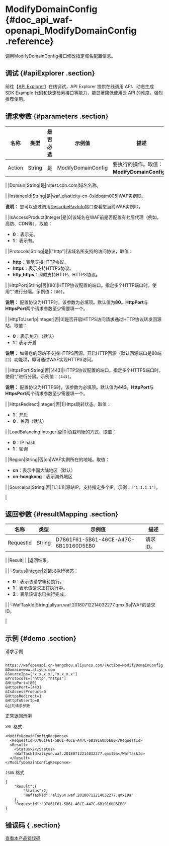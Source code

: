 # ModifyDomainConfig {#doc_api_waf-openapi_ModifyDomainConfig .reference}

调用ModifyDomainConfig接口修改指定域名配置信息。

## 调试 {#apiExplorer .section}

前往【[API Explorer](https://api.aliyun.com/#product=waf-openapi&api=ModifyDomainConfig)】在线调试，API Explorer 提供在线调用 API、动态生成 SDK Example 代码和快速检索接口等能力，能显著降低使用云 API 的难度，强烈推荐使用。

## 请求参数 {#parameters .section}

|名称|类型|是否必选|示例值|描述|
|--|--|----|---|--|
|Action|String|是|ModifyDomainConfig|要执行的操作。取值：**ModifyDomainConfig**。

 |
|Domain|String|是|rstest.cdn.com|域名名称。

 |
|InstanceId|String|是|waf\_elasticity-cn-0xldbqtm005|WAF实例ID。

 **说明：** 您可以通过调用[DescribePayInfo](~~86651~~)接口查看您当前WAF实例ID。

 |
|IsAccessProduct|Integer|是|0|该域名在WAF前是否配置有七层代理（例如，高防、CDN等），取值：

 -   **0**：表示无。
-   **1**：表示有。

 |
|Protocols|String|是|\["http"\]|该域名所支持的访问协议，取值：

 -   **http**：表示支持HTTP协议。
-   **https**：表示支持HTTPS协议。
-   **http,https**：同时支持HTTP、HTTPS协议。

 |
|HttpPort|String|否|\[80\]|HTTP协议配置的端口。指定多个HTTP端口时，使用“,”进行分隔。示例值：`[80]`。

 **说明：** 配置协议为HTTP时，该参数为必填项。默认值为**80**。**HttpPort**与**HttpsPort**两个请求参数至少需要填一个。

 |
|HttpToUserIp|Integer|否|0|是否开启HTTPS访问请求通过HTTP协议转发回源站，取值：

 -   **0**：表示关闭 （默认）
-   **1**：表示开启

 **说明：** 如果您的网站不支持HTTPS回源，开启HTTP回源（默认回源端口是80端口）功能项，即可通过WAF实现HTTPS访问。

 |
|HttpsPort|String|否|\[443\]|HTTPS协议配置的端口。指定多个HTTPS端口时，使用“,”进行分隔。示例值：`[443]`。

 **说明：** 配置协议为HTTPS时，该参数为必填项。默认值为**443**。**HttpPort**与**HttpsPort**两个请求参数至少需要填一个。

 |
|HttpsRedirect|Integer|否|1|Https跳转状态。取值：

 -   **1**：开启
-   **0**：关闭（默认）

 |
|LoadBalancing|Integer|否|0|负载均衡的方式，取值：

 -   **0**：IP hash
-   **1**：轮询

 |
|Region|String|否|cn|WAF实例所在的地域。取值：

 -   **cn**：表示中国大陆地区（默认）
-   **cn-hongkong**：表示海外地区

 |
|SourceIps|String|否|\[1.1.1.1\]|源站IP，支持指定多个IP。示例：`["1.1.1.1"]`。

 |

## 返回参数 {#resultMapping .section}

|名称|类型|示例值|描述|
|--|--|---|--|
|RequestId|String|D7861F61-5B61-46CE-A47C-6B19160D5EB0|请求ID。

 |
|Result| | |返回结果。

 |
|└Status|Integer|2|请求执行状态：

 -   **0**：表示该请求等待执行。
-   **1**：表示该请求正在执行中。
-   **2**：表示该请求已执行完成。

 |
|└WafTaskId|String|aliyun.waf.20180712214032277.qmxI9a|WAF的请求ID。

 |

## 示例 {#demo .section}

请求示例

``` {#request_demo}

https://wafopenapi.cn-hangzhou.aliyuncs.com/?Action=ModifyDomainConfig
&Domain=www.aliyun.com
&SourceIps=["x.x.x.x","x.x.x.x"]
&Protocols=["http","https"]
&HttpPort=[80]
&HttpsPort=[443]
&IsAccessProduct=0
&HttpsRedirect=1
&HttpToUserIp=0
&公共请求参数

```

正常返回示例

`XML` 格式

``` {#xml_return_success_demo}
<ModifyDomainConfigResponse>
  <RequestId>D7861F61-5B61-46CE-A47C-6B19160D5EB0</RequestId>
  <Result>
    <Status>2</Status>
    <WafTaskId>aliyun.waf.20180712214032277.qmxI9a</WafTaskId>
  </Result>
</ModifyDomainConfigResponse>

```

`JSON` 格式

``` {#json_return_success_demo}
{
	"Result":{
		"Status":2,
		"WafTaskId":"aliyun.waf.20180712214032277.qmxI9a"
	},
	"RequestId":"D7861F61-5B61-46CE-A47C-6B19160D5EB0"
}
```

## 错误码 { .section}

[查看本产品错误码](https://error-center.aliyun.com/status/product/waf-openapi)

